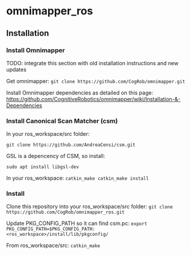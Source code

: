 # omnimapper_ros

## Installation

### Install Omnimapper

TODO: integrate this section with old installation instructions and new updates

Get omnimapper:
``
git clone https://github.com/CogRob/omnimapper.git
``

Install Omnimapper dependencies as detailed on this page: https://github.com/CognitiveRobotics/omnimapper/wiki/Installation-&-Dependencies





### Install Canonical Scan Matcher (csm)

In your ros_workspace/src folder:

``
git clone https://github.com/AndreaCensi/csm.git
``

GSL is a depencency of CSM, so install: 

``
sudo apt install libgsl-dev
``

In your ros_workspace:
``
catkin_make
catkin_make install
``

### Install 


Clone this repository into your ros_workspace/src folder:
``
git clone https://github.com/CogRob/omnimapper_ros.git
``

Update PKG_CONFIG_PATH so it can find csm.pc:
``
export PKG_CONFIG_PATH=$PKG_CONFIG_PATH:<ros_workspace>/install/lib/pkgconfig/
``

From ros_workspace/src:
``
catkin_make
``
